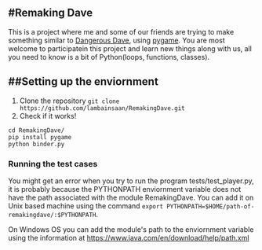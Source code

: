 #Remaking Dave
-----
This is a project where me and some of our friends are trying to make something similar to [Dangerous Dave](https://www.google.co.in/webhp?sourceid=chrome-instant&ion=1&espv=2&ie=UTF-8#q=dangerous+dave+wiki&*), using [pygame](http://www.pygame.org/lofi.html). You are most welcome to participatein this project and learn new things along with us, all you need to know is a bit of Python(loops, functions, classes).

##Setting up the enviornment
----
1. Clone the repository `git clone https://github.com/lambainsaan/RemakingDave.git`
2. Check if it works!

```
cd RemakingDave/
pip install pygame
python binder.py
```

### Running the test cases

You might get an error when you try to run the program tests/test_player.py, it is probably because the PYTHONPATH enviornment variable does not have the path associated with the module RemakingDave. You can add it on Unix based machine using the command `export PYTHONPATH=$HOME/path-of-remakingdave/:$PYTHONPATH`.

On Windows OS you can add the module's path to the enviornment variable using the information at https://www.java.com/en/download/help/path.xml
